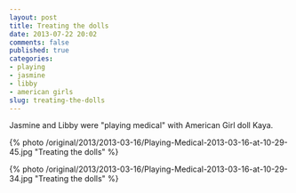 ```yaml
---
layout: post
title: Treating the dolls
date: 2013-07-22 20:02
comments: false
published: true
categories:
- playing
- jasmine
- libby
- american girls
slug: treating-the-dolls
---
```

Jasmine and Libby were "playing medical" with American Girl doll Kaya.


{% photo /original/2013/2013-03-16/Playing-Medical-2013-03-16-at-10-29-45.jpg "Treating the dolls" %}


{% photo /original/2013/2013-03-16/Playing-Medical-2013-03-16-at-10-29-34.jpg "Treating the dolls" %}

